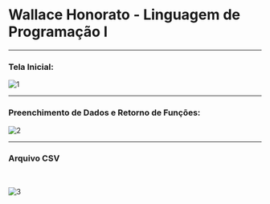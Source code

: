 # Wallace Honorato - Linguagem de Programação I
<hr>

### Tela Inicial: 

![1](https://user-images.githubusercontent.com/101594950/188790928-bd7e292a-1625-4818-ab50-3d458a04f461.png)
<br>
<hr>

### Preenchimento de Dados e Retorno de Funções:

![2](https://user-images.githubusercontent.com/101594950/188791030-878db0de-2f1f-4b01-b128-3132fbeb9896.png)
<br>
<hr>

### Arquivo CSV
<br>

![3](https://user-images.githubusercontent.com/101594950/188791271-4f169b7e-5997-41bf-9cf1-75abecf3443e.png)


